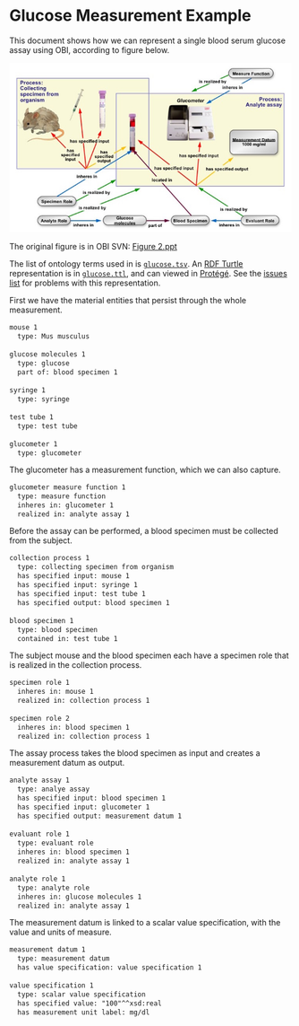 # Glucose Measurement Example

This document shows how we can represent a single blood serum glucose assay using OBI, according to figure below.

![Measuring glucose concentration in blood](glucose.jpg)

The original figure is in OBI SVN: [Figure 2.ppt](https://sourceforge.net/p/obi/code/HEAD/tree/trunk/docs/papers/release/Figure%202.ppt)

The list of ontology terms used in is [`glucose.tsv`](glucose.tsv). An [RDF Turtle](http://www.w3.org/TeamSubmission/turtle/) representation is in [`glucose.ttl`](glucose.ttl), and can viewed in [Protégé](http://protege.stanford.edu/). See the [issues list](https://github.com/jamesaoverton/obi-experiment/issues) for problems with this representation.

First we have the material entities that persist through the whole measurement.

    mouse 1
      type: Mus musculus

    glucose molecules 1
      type: glucose
      part of: blood specimen 1

    syringe 1
      type: syringe

    test tube 1
      type: test tube

    glucometer 1
      type: glucometer

The glucometer has a measurement function, which we can also capture.

    glucometer measure function 1
      type: measure function
      inheres in: glucometer 1
      realized in: analyte assay 1

Before the assay can be performed, a blood specimen must be collected from the subject.

    collection process 1
      type: collecting specimen from organism
      has specified input: mouse 1
      has specified input: syringe 1
      has specified input: test tube 1
      has specified output: blood specimen 1

    blood specimen 1
      type: blood specimen
      contained in: test tube 1

The subject mouse and the blood specimen each have a specimen role that is realized in the collection process.

    specimen role 1
      inheres in: mouse 1
      realized in: collection process 1

    specimen role 2
      inheres in: blood specimen 1
      realized in: collection process 1

The assay process takes the blood specimen as input and creates a measurement datum as output.

    analyte assay 1
      type: analye assay
      has specified input: blood specimen 1
      has specified input: glucometer 1
      has specified output: measurement datum 1

    evaluant role 1
      type: evaluant role
      inheres in: blood specimen 1
      realized in: analyte assay 1

    analyte role 1
      type: analyte role
      inheres in: glucose molecules 1
      realized in: analyte assay 1

The measurement datum is linked to a scalar value specification, with the value and units of measure.

    measurement datum 1
      type: measurement datum
      has value specification: value specification 1

    value specification 1
      type: scalar value specification
      has specified value: "100"^^xsd:real
      has measurement unit label: mg/dl

